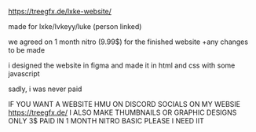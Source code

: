 https://treegfx.de/lxke-website/


made for lxke/lvkeyy/luke (person linked)

we agreed on 1 month nitro (9.99$) for the finished website +any changes to be made

i designed the website in figma and made it in html and css with some javascript 

sadly, i was never paid



IF YOU WANT A WEBSITE HMU ON DISCORD SOCIALS ON MY WEBSIE https://treegfx.de/ I ALSO MAKE THUMBNAILS OR GRAPHIC DESIGNS ONLY 3$ PAID IN 1 MONTH NITRO BASIC PLEASE I NEED IIT
